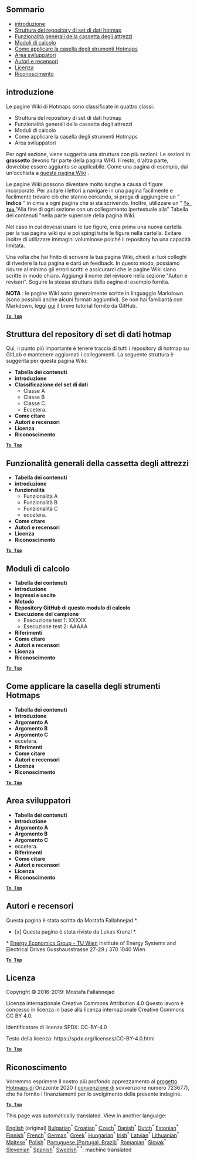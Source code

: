 <h2> Sommario </h2><ul><li> <a href="#Introduction">introduzione</a> </li><li> <a href="#Hotmaps-data-set-repository-structure">Struttura del repository di set di dati hotmap</a> </li><li> <a href="#General-functionalities-of-the-toolbox">Funzionalità generali della cassetta degli attrezzi</a> </li><li> <a href="#Calculation-modules">Moduli di calcolo</a> </li><li> <a href="#How-to-apply-the-Hotmaps-toolbox">Come applicare la casella degli strumenti Hotmaps</a> </li><li> <a href="#Developers-area">Area sviluppatori</a> </li><li> <a href="#authors-and-reviewers">Autori e recensori</a> </li><li> <a href="#license">Licenza</a> </li><li> <a href="#acknowledgement">Riconoscimento</a> </li></ul><h2> introduzione </h2><p> Le pagine Wiki di Hotmaps sono classificate in quattro classi: </p><ul><li> Struttura del repository di set di dati hotmap </li><li> Funzionalità generali della cassetta degli attrezzi </li><li> Moduli di calcolo </li><li> Come applicare la casella degli strumenti Hotmaps </li><li> Area sviluppatori </li></ul><p> Per ogni sezione, viene suggerita una struttura con più sezioni. Le sezioni in <strong>grassetto</strong> devono far parte della pagina WIKI. Il resto, d'altra parte, dovrebbe essere aggiunto se applicabile. Come una pagina di esempio, dai un'occhiata a <a href="https://github.com/HotMaps/hotmaps_wiki/wiki/CM-District-heating-potential-user-defined-thresholds">questa pagina Wiki</a> . </p><p> Le pagine Wiki possono diventare molto lunghe a causa di figure incorporate. Per aiutare i lettori a navigare in una pagina facilmente e facilmente trovare ciò che stanno cercando, si prega di aggiungere un " <strong>Indice</strong> " in cima a ogni pagina che si sta scrivendo. Inoltre, utilizzare un " <ins> <code><strong><a href="#table-of-contents">To Top</a></strong></code> </ins> "Alla fine di ogni sezione con un collegamento ipertestuale alla" Tabella dei contenuti "nella parte superiore della pagina Wiki. </p><p> Nel caso in cui dovessi usare le tue figure, crea prima una nuova cartella per la tua pagina wiki qui e poi spingi tutte le figure nella cartella. Evitare inoltre di utilizzare immagini voluminose poiché il repository ha una capacità limitata. </p><p> Una volta che hai finito di scrivere la tua pagina Wiki, chiedi ai tuoi colleghi di rivedere la tua pagina e darti un feedback. In questo modo, possiamo ridurre al minimo gli errori scritti e assicurarci che le pagine Wiki siano scritte in modo chiaro. Aggiungi il nome del revisore nella sezione "Autori e revisori". Seguire la stessa struttura della pagina di esempio fornita. </p><p> <strong>NOTA</strong> : le pagine Wiki sono generalmente scritte in linguaggio Markdown (sono possibili anche alcuni formati aggiuntivi). Se non hai familiarità con Markdown, leggi <a href="https://guides.github.com/features/mastering-markdown/">qui</a> il breve tutorial fornito da GitHub. </p><p><ins> <code><strong><a href="#table-of-contents">To Top</a></strong></code> </ins> </p><h2> Struttura del repository di set di dati hotmap </h2><p> Qui, il punto più importante è tenere traccia di tutti i repository di hotmap su GitLab e mantenere aggiornati i collegamenti. La seguente struttura è suggerita per questa pagina Wiki: </p><ul><li> <strong>Tabella dei contenuti</strong> </li><li> <strong>introduzione</strong> </li><li> <strong>Classificazione del set di dati</strong> <ul><li> Classe A </li><li> Classe B </li><li> Classe C. </li><li> Eccetera. </li></ul></li><li> <strong>Come citare</strong> </li><li> <strong>Autori e recensori</strong> </li><li> <strong>Licenza</strong> </li><li> <strong>Riconoscimento</strong> </li></ul><p><ins> <code><strong><a href="#table-of-contents">To Top</a></strong></code> </ins> </p><h2> Funzionalità generali della cassetta degli attrezzi </h2><ul><li> <strong>Tabella dei contenuti</strong> </li><li> <strong>introduzione</strong> </li><li> <strong>funzionalità</strong> <ul><li> Funzionalità A </li><li> Funzionalità B </li><li> Funzionalità C </li><li> eccetera. </li></ul></li><li> <strong>Come citare</strong> </li><li> <strong>Autori e recensori</strong> </li><li> <strong>Licenza</strong> </li><li> <strong>Riconoscimento</strong> </li></ul><p><ins> <code><strong><a href="#table-of-contents">To Top</a></strong></code> </ins> </p><h2> Moduli di calcolo </h2><ul><li> <strong>Tabella dei contenuti</strong> </li><li> <strong>introduzione</strong> </li><li> <strong>Ingressi e uscite</strong> </li><li> <strong>Metodo</strong> </li><li> <strong>Repository GitHub di questo modulo di calcolo</strong> </li><li> <strong>Esecuzione del campione</strong> <ul><li> Esecuzione test 1: XXXXX </li><li> Esecuzione test 2: AAAAA </li></ul></li><li> <strong>Riferimenti</strong> </li><li> <strong>Come citare</strong> </li><li> <strong>Autori e recensori</strong> </li><li> <strong>Licenza</strong> </li><li> <strong>Riconoscimento</strong> </li></ul><p><ins> <code><strong><a href="#table-of-contents">To Top</a></strong></code> </ins> </p><h2> Come applicare la casella degli strumenti Hotmaps </h2><ul><li> <strong>Tabella dei contenuti</strong> </li><li> <strong>introduzione</strong> </li><li> <strong>Argomento A</strong> </li><li> <strong>Argomento B</strong> </li><li> <strong>Argomento C</strong> </li><li> eccetera. </li><li> <strong>Riferimenti</strong> </li><li> <strong>Come citare</strong> </li><li> <strong>Autori e recensori</strong> </li><li> <strong>Licenza</strong> </li><li> <strong>Riconoscimento</strong> </li></ul><p><ins> <code><strong><a href="#table-of-contents">To Top</a></strong></code> </ins> </p><h2> Area sviluppatori </h2><ul><li> <strong>Tabella dei contenuti</strong> </li><li> <strong>introduzione</strong> </li><li> <strong>Argomento A</strong> </li><li> <strong>Argomento B</strong> </li><li> <strong>Argomento C</strong> </li><li> eccetera. </li><li> <strong>Riferimenti</strong> </li><li> <strong>Come citare</strong> </li><li> <strong>Autori e recensori</strong> </li><li> <strong>Licenza</strong> </li><li> <strong>Riconoscimento</strong> </li></ul><p><ins> <code><strong><a href="#table-of-contents">To Top</a></strong></code> </ins> </p><h2> Autori e recensori </h2><p> Questa pagina è stata scritta da Mostafa Fallahnejad *. </p><ul><li> [x] Questa pagina è stata rivista da Lukas Kranzl *. </li></ul><p> * <a href="https://eeg.tuwien.ac.at/">Energy Economics Group - TU Wien</a> Institute of Energy Systems and Electrical Drives Gusshausstrasse 27-29 / 370 1040 Wien </p><p><ins> <code><strong><a href="#table-of-contents">To Top</a></strong></code> </ins> </p><h2> Licenza </h2><p> Copyright © 2016-2019: Mostafa Fallahnejad </p><p> Licenza internazionale Creative Commons Attribution 4.0 Questo lavoro è concesso in licenza in base alla licenza internazionale Creative Commons CC BY 4.0. </p><p> Identificatore di licenza SPDX: CC-BY-4.0 </p><p> Testo della licenza: https://spdx.org/licenses/CC-BY-4.0.html </p><p><ins> <code><strong><a href="#table-of-contents">To Top</a></strong></code> </ins> </p><h2> Riconoscimento </h2><p> Vorremmo esprimere il nostro più profondo apprezzamento al <a href="https://www.hotmaps-project.eu">progetto Hotmaps di</a> Orizzonte 2020 ( <a href="https://www.hotmaps-project.eu">convenzione di</a> sovvenzione numero 723677), che ha fornito i finanziamenti per lo svolgimento della presente indagine. </p><p><ins> <code><strong><a href="#table-of-contents">To Top</a></strong></code> </ins> </p>

This page was automatically translated. View in another language:

[English](en-Guidelines-for-writing-a-Hotmaps-Wiki-page) (original) [Bulgarian](bg-Guidelines-for-writing-a-Hotmaps-Wiki-page)<sup>\*</sup> [Croatian](hr-Guidelines-for-writing-a-Hotmaps-Wiki-page)<sup>\*</sup> [Czech](cs-Guidelines-for-writing-a-Hotmaps-Wiki-page)<sup>\*</sup> [Danish](da-Guidelines-for-writing-a-Hotmaps-Wiki-page)<sup>\*</sup> [Dutch](nl-Guidelines-for-writing-a-Hotmaps-Wiki-page)<sup>\*</sup> [Estonian](et-Guidelines-for-writing-a-Hotmaps-Wiki-page)<sup>\*</sup> [Finnish](fi-Guidelines-for-writing-a-Hotmaps-Wiki-page)<sup>\*</sup> [French](fr-Guidelines-for-writing-a-Hotmaps-Wiki-page)<sup>\*</sup> [German](de-Guidelines-for-writing-a-Hotmaps-Wiki-page)<sup>\*</sup> [Greek](el-Guidelines-for-writing-a-Hotmaps-Wiki-page)<sup>\*</sup> [Hungarian](hu-Guidelines-for-writing-a-Hotmaps-Wiki-page)<sup>\*</sup> [Irish](ga-Guidelines-for-writing-a-Hotmaps-Wiki-page)<sup>\*</sup>  [Latvian](lv-Guidelines-for-writing-a-Hotmaps-Wiki-page)<sup>\*</sup> [Lithuanian](lt-Guidelines-for-writing-a-Hotmaps-Wiki-page)<sup>\*</sup> [Maltese](mt-Guidelines-for-writing-a-Hotmaps-Wiki-page)<sup>\*</sup> [Polish](pl-Guidelines-for-writing-a-Hotmaps-Wiki-page)<sup>\*</sup> [Portuguese (Portugal, Brazil)](pt-Guidelines-for-writing-a-Hotmaps-Wiki-page)<sup>\*</sup> [Romanian](ro-Guidelines-for-writing-a-Hotmaps-Wiki-page)<sup>\*</sup> [Slovak](sk-Guidelines-for-writing-a-Hotmaps-Wiki-page)<sup>\*</sup> [Slovenian](sl-Guidelines-for-writing-a-Hotmaps-Wiki-page)<sup>\*</sup> [Spanish](es-Guidelines-for-writing-a-Hotmaps-Wiki-page)<sup>\*</sup> [Swedish](sv-Guidelines-for-writing-a-Hotmaps-Wiki-page)<sup>\*</sup>
<sup>\*</sup>: machine translated

